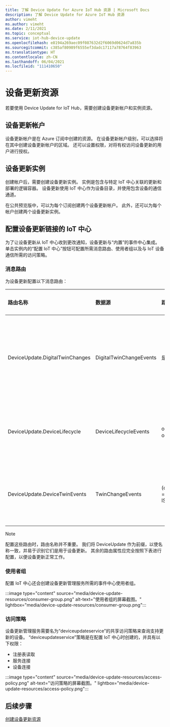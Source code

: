 ```yaml
---
title: 了解 Device Update for Azure IoT Hub 资源 | Microsoft Docs
description: 了解 Device Update for Azure IoT Hub 资源
author: vimeht
ms.author: vimeht
ms.date: 2/11/2021
ms.topic: conceptual
ms.service: iot-hub-device-update
ms.openlocfilehash: e8194a269aec09f087632d2f6069d0624d7a835b
ms.sourcegitcommit: c385af80989f6555ef3dadc17117a78764f83963
ms.translationtype: HT
ms.contentlocale: zh-CN
ms.lasthandoff: 06/04/2021
ms.locfileid: "111410650"
---
```

# <a name="device-update-resources"></a>设备更新资源

若要使用 Device Update for IoT Hub，需要创建设备更新帐户和实例资源。 

## <a name="device-update-account"></a>设备更新帐户

设备更新帐户是在 Azure 订阅中创建的资源。 在设备更新帐户级别，可以选择将在其中创建设备更新帐户的区域。 还可以设置权限，对将有权访问设备更新的用户进行授权。


## <a name="device-update-instance"></a>设备更新实例
创建帐户后，需要创建设备更新实例。 实例是包含与特定 IoT 中心关联的更新和部署的逻辑容器。 设备更新使用 IoT 中心作为设备目录，并使用包含设备的通信通道。 

在公共预览版中，可以为每个订阅创建两个设备更新帐户。 此外，还可以为每个帐户创建两个设备更新实例。

## <a name="configuring-device-update-linked-iot-hub"></a>配置设备更新链接的 IoT 中心 

为了让设备更新从 IoT 中心收到更改通知，设备更新与“内置”的事件中心集成。 单击实例内的“配置 IoT 中心”按钮可配置所需消息路由、使用者组以及与 IoT 设备通信所需的访问策略。 

### <a name="message-routing"></a>消息路由

为设备更新配置以下消息路由：

|   路由名称    | 数据源 | 路由查询  | 终结点 | 说明  |
| :--------- | :---- |:---- |:---- |:---- |
|  DeviceUpdate.DigitalTwinChanges | DigitalTwinChangeEvents | 是 | 活动 | 侦听数字孪生体更改事件  |
|  DeviceUpdate.DeviceLifecycle | DeviceLifecycleEvents | opType = 'deleteDeviceIdentity' 或 opType = 'deleteModuleIdentity'  | 活动 | 侦听已删除的设备 |
|  DeviceUpdate.DeviceTwinEvents| TwinChangeEvents | (opType = 'updateTwin' OR opType = 'replaceTwin') AND IS_DEFINED($body.tags.ADUGroup) | 活动 | 侦听新设备更新组 |

> [!NOTE]
> 配置这些路由时，路由名称并不重要。 我们将 DeviceUpdate 作为前缀，以使名称一致，并易于识别它们是用于设备更新。 其余的路由属性应完全按照下表进行配置，以便设备更新正常工作。 

### <a name="consumer-group"></a>使用者组

配置 IoT 中心还会创建设备更新管理服务所需的事件中心使用者组。 

:::image type="content" source="media/device-update-resources/consumer-group.png" alt-text="使用者组的屏幕截图。" lightbox="media/device-update-resources/consumer-group.png":::

### <a name="access-policy"></a>访问策略

设备更新管理服务需要名为“deviceupdateservice”的共享访问策略来查询支持更新的设备。 “deviceupdateservice”策略是在配置 IoT 中心时创建的，并具有以下权限：
- 注册表读取
- 服务连接
- 设备连接

:::image type="content" source="media/device-update-resources/access-policy.png" alt-text="访问策略的屏幕截图。" lightbox="media/device-update-resources/access-policy.png":::

## <a name="next-steps"></a>后续步骤

[创建设备更新资源](./create-device-update-account.md)
